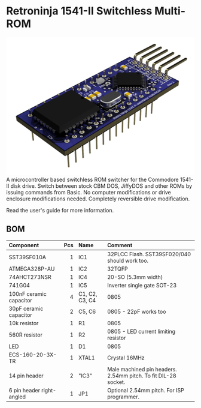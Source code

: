 # Retroninja 1541-II Switchless Multi-ROM
<img src="rev2\images\render-top.png" alt="Render top" width="800"/><br/>
A microcontroller based switchless ROM switcher for the Commodore 1541-II disk drive.
Switch between stock CBM DOS, JiffyDOS and other ROMs by issuing commands from Basic.
No computer modifications or drive enclosure modifications needed. Completely reversible drive modification.

Read the user's guide for more information.

## BOM
 |Component|Pcs |Name|Comment|
 |:--------|---:|:---|:------|
 | SST39SF010A | 1 | IC1 | 32PLCC Flash. SST39SF020/040 should work too.|
 | ATMEGA328P-AU | 1 | IC2 | 32TQFP |
 | 74AHCT273NSR | 1 | IC4 | 20-SO (5.3mm width) |
 | 741G04 | 1 | IC5 | Inverter single gate SOT-23 |
 | 100nF ceramic capacitor | 4 | C1, C2, C3, C4 | 0805 |
 | 30pF ceramic capacitor | 2 | C5, C6 | 0805 - 22pF works too |
 | 10k resistor | 1 | R1 | 0805 |
 | 560R resistor | 1 | R2 | 0805 - LED current limiting resistor|
 | LED | 1 | D1 | 0805 |
 | ECS-160-20-3X-TR | 1 | XTAL1 | Crystal 16MHz |
 | 14 pin header | 2 | "IC3" | Male machined pin headers. 2.54mm pitch. To fit DIL-28 socket. |
 | 6 pin header right-angled | 1 | JP1 | Optional 2.54mm pitch. For ISP programmer. |
 
